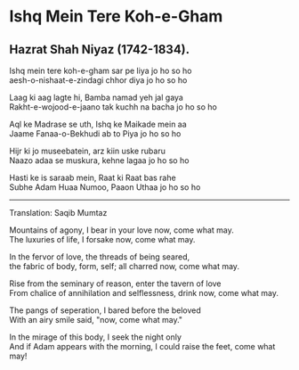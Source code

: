 # Ishq Mein Tere Koh-e-Gham
## Hazrat Shah Niyaz (1742-1834).

Ishq mein tere koh-e-gham sar pe liya jo ho so ho  
aesh-o-nishaat-e-zindagi chhor diya jo ho so ho

Laag ki aag lagte hi, Bamba namad yeh jal gaya  
Rakht-e-wojood-e-jaano tak kuchh na bacha jo ho so ho

Aql ke Madrase se uth, Ishq ke Maikade mein aa  
Jaame Fanaa-o-Bekhudi ab to Piya jo ho so ho

Hijr ki jo museebatein, arz kiin uske rubaru  
Naazo adaa se muskura, kehne lagaa jo ho so ho

Hasti ke is saraab mein, Raat ki Raat bas rahe  
Subhe Adam Huaa Numoo, Paaon Uthaa jo ho so ho
________________________________________


Translation: Saqib Mumtaz

Mountains of agony, I bear in your love now, come what may.  
The luxuries of life, I forsake now, come what may.

In the fervor of love, the threads of being seared,  
the fabric of body, form, self; all charred now, come what may.

Rise from the seminary of reason, enter the tavern of love  
From chalice of annihilation and selflessness, drink now, come what may.

The pangs of seperation, I bared before the beloved   
With an airy smile said, "now, come what may."

In the mirage of this body, I seek the night only  
And if Adam appears with the morning, I could raise the feet, come what may!
